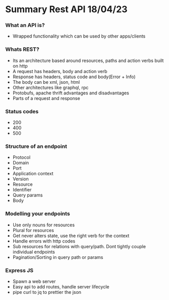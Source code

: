 # Summary Rest API 18/04/23

### What an API is?

- Wrapped functionality which can be used by other apps/clients

### Whats REST?

- Its an architecture based around resources, paths and action verbs
  built on http
- A request has headers, body and action verb
- Response has headers, status code and body(Error + Info)
- The body can be xml, json, html
- Other architectures like graphql, rpc
- Protobufs, apache thrift advantages and disadvantages
- Parts of a request and response

### Status codes

- 200
- 400
- 500

### Structure of an endpoint

- Protocol
- Domain
- Port
- Application context
- Version
- Resource
- Identifier
- Query params
- Body

### Modelling your endpoints

- Use only nouns for resources
- Plural for resources
- Get never alters state, use the right verb for the context
- Handle errors with http codes
- Sub resources for relations with query/path. Dont tightly couple individual endpoints
- Pagination/Sorting in query path or params

### Express JS

- Spawn a web server
- Easy api to add routes, handle server lifecycle
- pipe curl to jq to prettier the json
